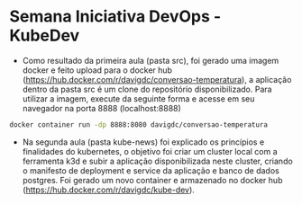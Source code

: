 # Semana Iniciativa DevOps - KubeDev

- Como resultado da primeira aula (pasta src), foi gerado uma imagem docker e feito upload para o docker hub (https://hub.docker.com/r/davigdc/conversao-temperatura), a aplicação dentro da pasta src é um clone do repositório disponibilizado. Para utilizar a imagem, execute da seguinte forma e acesse em seu navegador na porta 8888 (localhost:8888)

``` bash
docker container run -dp 8888:8080 davigdc/conversao-temperatura
```

- Na segunda aula (pasta kube-news) foi explicado os princípios e finalidades do kubernetes, o objetivo foi criar um cluster local com a ferramenta k3d e subir a aplicação disponibilizada neste cluster, criando o manifesto de deployment e service da aplicação e banco de dados postgres. Foi gerado um novo container e armazenado no docker hub (https://hub.docker.com/r/davigdc/kube-dev). 
